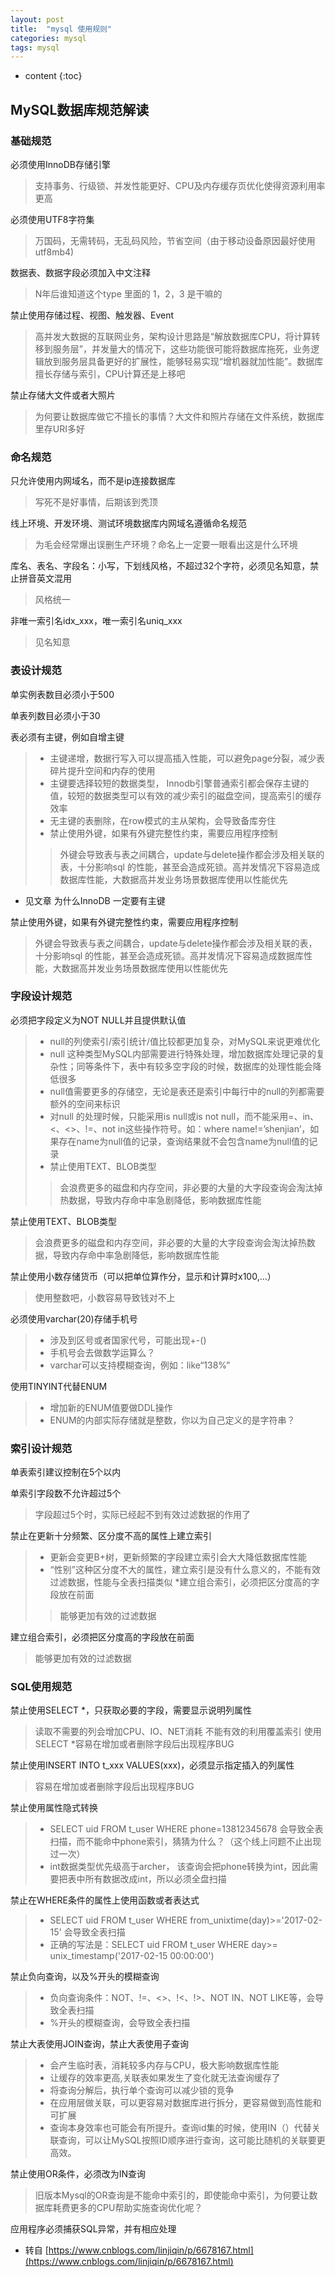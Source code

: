 ```yaml
---
layout: post
title:  "mysql 使用规则"
categories: mysql
tags: mysql
---
```


* content
{:toc}

## MySQL数据库规范解读

### 基础规范
必须使用InnoDB存储引擎
> 支持事务、行级锁、并发性能更好、CPU及内存缓存页优化使得资源利用率更高 

必须使用UTF8字符集
> 万国码，无需转码，无乱码风险，节省空间（由于移动设备原因最好使用utf8mb4)




数据表、数据字段必须加入中文注释
> N年后谁知道这个type 里面的 1，2，3 是干嘛的

禁止使用存储过程、视图、触发器、Event
> 高并发大数据的互联网业务，架构设计思路是“解放数据库CPU，将计算转移到服务层”，并发量大的情况下，这些功能很可能将数据库拖死，业务逻辑放到服务层具备更好的扩展性，能够轻易实现“增机器就加性能”。数据库擅长存储与索引，CPU计算还是上移吧

禁止存储大文件或者大照片
> 为何要让数据库做它不擅长的事情？大文件和照片存储在文件系统，数据库里存URI多好


### 命名规范
只允许使用内网域名，而不是ip连接数据库
> 写死不是好事情，后期该到秃顶

线上环境、开发环境、测试环境数据库内网域名遵循命名规范
> 为毛会经常爆出误删生产环境？命名上一定要一眼看出这是什么环境

库名、表名、字段名：小写，下划线风格，不超过32个字符，必须见名知意，禁止拼音英文混用
> 风格统一 

非唯一索引名idx_xxx，唯一索引名uniq_xxx
> 见名知意

### 表设计规范
单实例表数目必须小于500

单表列数目必须小于30

表必须有主键，例如自增主键
> * 主键递增，数据行写入可以提高插入性能，可以避免page分裂，减少表碎片提升空间和内存的使用
> * 主键要选择较短的数据类型， Innodb引擎普通索引都会保存主键的值，较短的数据类型可以有效的减少索引的磁盘空间，提高索引的缓存效率
> * 无主键的表删除，在row模式的主从架构，会导致备库夯住
> * 禁止使用外键，如果有外键完整性约束，需要应用程序控制
>> 外键会导致表与表之间耦合，update与delete操作都会涉及相关联的表，十分影响sql 的性能，甚至会造成死锁。高并发情况下容易造成数据库性能，大数据高并发业务场景数据库使用以性能优先
* 见文章 为什么InnoDB 一定要有主键

禁止使用外键，如果有外键完整性约束，需要应用程序控制
> 外键会导致表与表之间耦合，update与delete操作都会涉及相关联的表，十分影响sql 的性能，甚至会造成死锁。高并发情况下容易造成数据库性能，大数据高并发业务场景数据库使用以性能优先

### 字段设计规范
必须把字段定义为NOT NULL并且提供默认值
> * null的列使索引/索引统计/值比较都更加复杂，对MySQL来说更难优化
> * null 这种类型MySQL内部需要进行特殊处理，增加数据库处理记录的复杂性；同等条件下，表中有较多空字段的时候，数据库的处理性能会降低很多
> * null值需要更多的存储空，无论是表还是索引中每行中的null的列都需要额外的空间来标识
> * 对null 的处理时候，只能采用is null或is not null，而不能采用=、in、<、<>、!=、not in这些操作符号。如：where name!=’shenjian’，如果存在name为null值的记录，查询结果就不会包含name为null值的记录
> * 禁止使用TEXT、BLOB类型
>> 会浪费更多的磁盘和内存空间，非必要的大量的大字段查询会淘汰掉热数据，导致内存命中率急剧降低，影响数据库性能

禁止使用TEXT、BLOB类型
> 会浪费更多的磁盘和内存空间，非必要的大量的大字段查询会淘汰掉热数据，导致内存命中率急剧降低，影响数据库性能

禁止使用小数存储货币（可以把单位算作分，显示和计算时x100,...）
> 使用整数吧，小数容易导致钱对不上

必须使用varchar(20)存储手机号
> * 涉及到区号或者国家代号，可能出现+-()
> * 手机号会去做数学运算么？
> * varchar可以支持模糊查询，例如：like“138%”

使用TINYINT代替ENUM
> * 增加新的ENUM值要做DDL操作
> * ENUM的内部实际存储就是整数，你以为自己定义的是字符串？


### 索引设计规范
单表索引建议控制在5个以内

单索引字段数不允许超过5个
> 字段超过5个时，实际已经起不到有效过滤数据的作用了

禁止在更新十分频繁、区分度不高的属性上建立索引
> * 更新会变更B+树，更新频繁的字段建立索引会大大降低数据库性能
> * “性别”这种区分度不大的属性，建立索引是没有什么意义的，不能有效过滤数据，性能与全表扫描类似
> *建立组合索引，必须把区分度高的字段放在前面
>> 能够更加有效的过滤数据

建立组合索引，必须把区分度高的字段放在前面
> 能够更加有效的过滤数据 

### SQL使用规范
禁止使用SELECT *，只获取必要的字段，需要显示说明列属性
> 读取不需要的列会增加CPU、IO、NET消耗
> 不能有效的利用覆盖索引
> 使用SELECT *容易在增加或者删除字段后出现程序BUG

禁止使用INSERT INTO t_xxx VALUES(xxx)，必须显示指定插入的列属性
> 容易在增加或者删除字段后出现程序BUG

禁止使用属性隐式转换
> * SELECT uid FROM t_user WHERE phone=13812345678 会导致全表扫描，而不能命中phone索引，猜猜为什么？（这个线上问题不止出现过一次）
> * int数据类型优先级高于archer， 该查询会把phone转换为int，因此需要把表中所有数据改成int，所以必须全盘扫描
 
禁止在WHERE条件的属性上使用函数或者表达式
> * SELECT uid FROM t_user WHERE from_unixtime(day)>='2017-02-15' 会导致全表扫描
> * 正确的写法是：SELECT uid FROM t_user WHERE day>= unix_timestamp('2017-02-15 00:00:00')

禁止负向查询，以及%开头的模糊查询
> * 负向查询条件：NOT、!=、<>、!<、!>、NOT IN、NOT LIKE等，会导致全表扫描
> * %开头的模糊查询，会导致全表扫描

禁止大表使用JOIN查询，禁止大表使用子查询
> * 会产生临时表，消耗较多内存与CPU，极大影响数据库性能
> * 让缓存的效率更高,关联表如果发生了变化就无法查询缓存了
> * 将查询分解后，执行单个查询可以减少锁的竞争
> * 在应用层做关联，可以更容易对数据库进行拆分，更容易做到高性能和可扩展
> * 查询本身效率也可能会有所提升。查询id集的时候，使用IN（）代替关联查询，可以让MySQL按照ID顺序进行查询，这可能比随机的关联要更高效。

禁止使用OR条件，必须改为IN查询
> 旧版本Mysql的OR查询是不能命中索引的，即使能命中索引，为何要让数据库耗费更多的CPU帮助实施查询优化呢？
 
应用程序必须捕获SQL异常，并有相应处理

* 转自 [https://www.cnblogs.com/linjiqin/p/6678167.html](https://www.cnblogs.com/linjiqin/p/6678167.html)